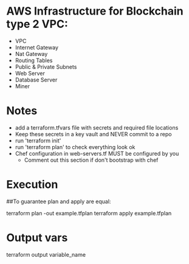 # AWS Infrastructure for Blockchain type 2 VPC:

- VPC
- Internet Gateway
- Nat Gateway
- Routing Tables
- Public & Private Subnets
- Web Server
- Database Server
- Miner

# Notes
- add a terraform.tfvars file with secrets and required file locations
- Keep these secrets in  a key vault and NEVER commit to a repo
- run 'terraform init'
- run 'terraform plan' to check everything look ok
- Chef configuration in web-servers.tf MUST be configured by you
  - Comment out this section if don't bootstrap with chef

# Execution
##To guarantee plan and apply are equal:

terraform plan -out example.tfplan
terraform apply example.tfplan

# Output vars

terraform output variable_name